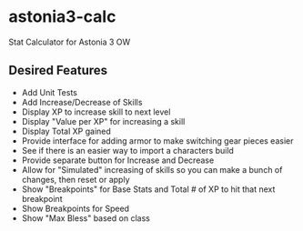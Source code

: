# astonia3-calc
Stat Calculator for Astonia 3 OW


## Desired Features

- Add Unit Tests
- Add Increase/Decrease of Skills
- Display XP to increase skill to next level
- Display "Value per XP" for increasing a skill
- Display Total XP gained
- Provide interface for adding armor to make switching gear pieces easier
- See if there is an easier way to import a characters build
- Provide separate button for Increase and Decrease
- Allow for "Simulated" increasing of skills so you can make a bunch of changes, then reset or apply
- Show "Breakpoints" for Base Stats and Total # of XP to hit that next breakpoint
- Show Breakpoints for Speed
- Show "Max Bless" based on class
